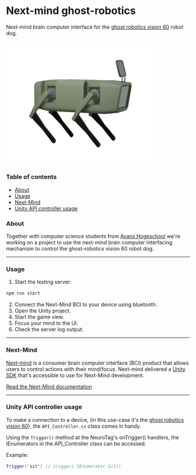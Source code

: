 # Next-mind ghost-robotics

Next-mind brain computer interface for the [ghost robotics vision 60](https://www.ghostrobotics.io/) robot dog.

<img src="./Assets/Images/robot-dog_01.png" width="400" alt="Robot dog" title="Doggo"/>

### Table of contents

-   [About](#about)
-   [Usage](#usage)
-   [Next-Mind](#next-mind)
-   [Unity API controller usage](#unity-api-controller-usage)

### About

Together with computer science students from [Avans Hogeschool](https://www.avans.nl/) we're working on a project to use the next-mind brain computer interfacing mechanism to control the ghost-robotics vision 60 robot dog.

<hr>

### Usage

1. Start the testing server:

```bash
npm run start
```

2. Connect the Next-Mind BCI to your device using bluetooth.
3. Open the Unity project.
4. Start the game view.
5. Focus your mind to the UI.
6. Check the server log output.

<hr>

### Next-Mind

[Next-mind](https://www.next-mind.com) is a consumer brain computer interface (BCI) product that allows users to control actions with their mind/focus. Next-mind delivered a [Unity SDK](https://www.next-mind.com/developer) that's accessible to use for Next-Mind development.

[Read the Next-Mind documentation](https://www.next-mind.com/documentation)

<hr>

### Unity API controller usage

To make a connection to a device, (in this use-case it's the [ghost robotics vision 60](https://www.ghostrobotics.io/)), the `API_Controller.cs` class comes in handy.

Using the `Trigger()` method at the NeuroTag's onTrigger() handlers, the IEnumerators in the API_Controller class can be accessed.

Example:

```cs
Trigger('sit') // triggers IEnumerator Sit()
```
